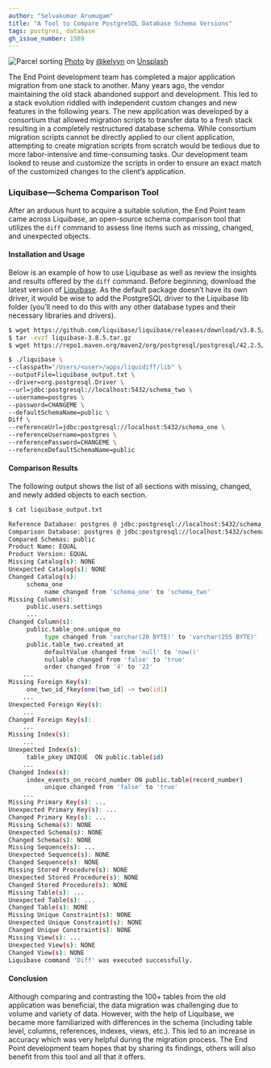 ```yaml
---
author: "Selvakumar Arumugam"
title: "A Tool to Compare PostgreSQL Database Schema Versions"
tags: postgres, database
gh_issue_number: 1589
---
```


<img src="/blog/2020/02/11/compare-postgresql-schema-versions/parcel-sorting.jpg" alt="Parcel sorting" /> [Photo](https://unsplash.com/photos/k6hti1f8WSw) by [@kelvyn](https://unsplash.com/@kelvyn) on [Unsplash](https://unsplash.com/)

The End Point development team has completed a major application migration from one stack to another. Many years ago, the vendor maintaining the old stack abandoned support and development. This led to a stack evolution riddled with independent custom changes and new features in the following years. The new application was developed by a consortium that allowed migration scripts to transfer data to a fresh stack resulting in a completely restructured database schema. While consortium migration scripts cannot be directly applied to our client application, attempting to create migration scripts from scratch would be tedious due to more labor-intensive and time-consuming tasks. Our development team looked to reuse and customize the scripts in order to ensure an exact match of the customized changes to the client’s application.

### Liquibase—Schema Comparison Tool

After an arduous hunt to acquire a suitable solution, the End Point team came across Liquibase, an open-source schema comparison tool that utilizes the `diff` command to assess line items such as missing, changed, and unexpected objects.

#### Installation and Usage

Below is an example of how to use Liquibase as well as review the insights and results offered by the `diff` command. Before beginning, download the latest version of [Liquibase](https://github.com/liquibase/liquibase/releases/). As the default package doesn’t have its own driver, it would be wise to add the PostgreSQL driver to the Liquibase lib folder (you’ll need to do this with any other database types and their necessary libraries and drivers).

```bash
$ wget https://github.com/liquibase/liquibase/releases/download/v3.8.5/liquibase-3.8.5.tar.gz
$ tar -xvzf liquibase-3.8.5.tar.gz
$ wget https://repo1.maven.org/maven2/org/postgresql/postgresql/42.2.5/postgresql-42.2.5.jar -P lib/

$ ./liquibase \
--classpath="/Users/<user>/apps/liquidiff/lib" \
--outputFile=liquibase_output.txt \
--driver=org.postgresql.Driver \
--url=jdbc:postgresql://localhost:5432/schema_two \
--username=postgres \
--password=CHANGEME \
--defaultSchemaName=public \
Diff \
--referenceUrl=jdbc:postgresql://localhost:5432/schema_one \
--referenceUsername=postgres \
--referencePassword=CHANGEME \
--referenceDefaultSchemaName=public
```

#### Comparison Results
The following output shows the list of all sections with missing, changed, and newly added objects to each section.

```bash
$ cat liquibase_output.txt

Reference Database: postgres @ jdbc:postgresql://localhost:5432/schema_one (Default Schema: public)
Comparison Database: postgres @ jdbc:postgresql://localhost:5432/schema_two (Default Schema: public)
Compared Schemas: public
Product Name: EQUAL
Product Version: EQUAL
Missing Catalog(s): NONE
Unexpected Catalog(s): NONE
Changed Catalog(s): 
     schema_one
          name changed from 'schema_one' to 'schema_two'
Missing Column(s): 
     public.users.settings
     ...
Changed Column(s): 
     public.table_one.unique_no
          type changed from 'varchar(20 BYTE)' to 'varchar(255 BYTE)'     
     public.table_two.created_at
          defaultValue changed from 'null' to 'now()'
          nullable changed from 'false' to 'true'
          order changed from '4' to '22'
    ...
Missing Foreign Key(s): 
     one_two_id_fkey(one[two_id] -> two[id])
    ...
Unexpected Foreign Key(s): 
    ...
Changed Foreign Key(s): 
    ...
Missing Index(s): 
    ...
Unexpected Index(s): 
     table_pkey UNIQUE  ON public.table(id)
    ...
Changed Index(s): 
     index_events_on_record_number ON public.table(record_number)
          unique changed from 'false' to 'true'
    ...
Missing Primary Key(s): ...
Unexpected Primary Key(s): ...
Changed Primary Key(s): ...
Missing Schema(s): NONE
Unexpected Schema(s): NONE
Changed Schema(s): NONE
Missing Sequence(s): ...
Unexpected Sequence(s): NONE
Changed Sequence(s): NONE
Missing Stored Procedure(s): NONE
Unexpected Stored Procedure(s): NONE
Changed Stored Procedure(s): NONE
Missing Table(s): ...
Unexpected Table(s): ...
Changed Table(s): NONE
Missing Unique Constraint(s): NONE
Unexpected Unique Constraint(s): NONE
Changed Unique Constraint(s): NONE
Missing View(s): ...
Unexpected View(s): NONE
Changed View(s): NONE
Liquibase command 'Diff' was executed successfully.
```

#### Conclusion
Although comparing and contrasting the 100+ tables from the old application was beneficial, the data migration was challenging due to volume and variety of data. However, with the help of Liquibase, we became more familiarized with differences in the schema (including table level, columns, references, indexes, views, etc.). This led to an increase in accuracy which was very helpful during the migration process. The End Point development team hopes that by sharing its findings, others will also benefit from this tool and all that it offers.
